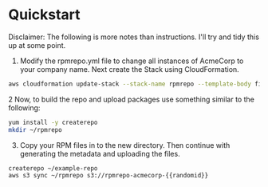 # Quickstart

Disclaimer: The following is more notes than instructions. I'll try and tidy this up at some point.

1. Modify the rpmrepo.yml file to change all instances of AcmeCorp to your company name. Next create the Stack using CloudFormation.

```bash
aws cloudformation update-stack --stack-name rpmrepo --template-body file://rpmrepo.yml
```

2 Now, to build the repo and upload packages use something similar to the following:

```bash
yum install -y createrepo
mkdir ~/rpmrepo
```

3. Copy your RPM files in to the new directory. Then continue with generating the metadata and uploading the files.

```
createrepo ~/example-repo
aws s3 sync ~/rpmrepo s3://rpmrepo-acmecorp-{{randomid}}
```
